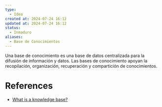 ```yaml
---
type:
  - Idea
created at: 2024-07-24 16:12 
updated at: 2024-07-24 16:12
status:
  - Inmaduro
aliases:
  - Base de Conocimientos
---
```

Una base de conocimiento es una base de datos centralizada para la difusión de información y datos. Las bases de conocimiento apoyan la recopilación, organización, recuperación y compartición de conocimientos.

# References

 - [What is a knowledge base?](https://www.atlassian.com/itsm/knowledge-management/what-is-a-knowledge-base)

